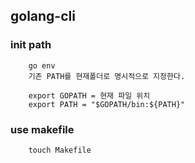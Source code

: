 ## golang-cli

### init path

```
    go env
    기존 PATH를 현재폴더로 명시적으로 지정한다.
    
    export GOPATH = 현재 파일 위치
    export PATH = "$GOPATH/bin:${PATH}"
```

### use makefile 

```
    touch Makefile
```